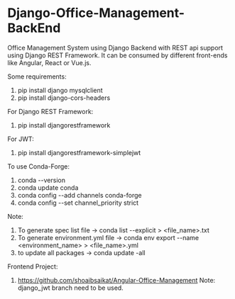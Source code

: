 # Django-Office-Management-BackEnd
Office Management System using Django Backend with REST api support using Django REST Framework.
It can be consumed by different front-ends like Angular, React or Vue.js.

Some requirements:
1. pip install django mysqlclient
2. pip install django-cors-headers

For Django REST Framework:
1. pip install djangorestframework

For JWT:
1. pip install djangorestframework-simplejwt

To use Conda-Forge:
1. conda --version
2. conda update conda
3. conda config --add channels conda-forge
4. conda config --set channel_priority strict

Note:
1. To generate spec list file -> conda list --explicit > <file_name>.txt
2. To generate environment.yml file -> conda env export --name <environment_name> > <file_name>.yml
3. to update all packages -> conda update -all

Frontend Project:
1. https://github.com/shoaibsaikat/Angular-Office-Management
Note: django_jwt branch need to be used.